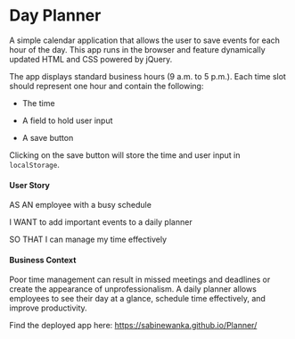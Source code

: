 # Day Planner 

A simple calendar application that allows the user to save events for each hour of the day. This app runs in the browser and feature dynamically updated HTML and CSS powered by jQuery.

The app displays standard business hours (9 a.m. to 5 p.m.). Each time slot should represent one hour and contain the following:

* The time

* A field to hold user input

* A save button

Clicking on the save button will store the time and user input in `localStorage`.

#### User Story

AS AN employee with a busy schedule

I WANT to add important events to a daily planner

SO THAT I can manage my time effectively 

#### Business Context

Poor time management can result in missed meetings and deadlines or create the appearance of unprofessionalism. A daily planner allows employees to see their day at a glance, schedule time effectively, and improve productivity. 


Find the deployed app here: https://sabinewanka.github.io/Planner/



